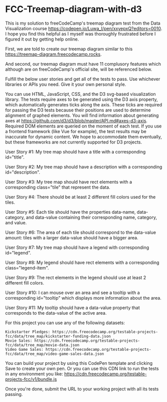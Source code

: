 # FCC-Treemap-diagram-with-d3
 This is my solution to freeCodeCamp's treemap diagram test from the Data Visualization course https://codepen.io/Luwa_I/pen/xxyepxQ?editors=0010. I hope you find this helpful as I myself was thoroughly frustrated before I figured it out by getting help online.
 
 First, we are told to create our treemap diagram similar to this https://treemap-diagram.freecodecamp.rocks.
 
 And second, our treemap diagram must have 11 complusory features which although are on freeCodeCamp's official site, will be referenced below.

Fulfill the below user stories and get all of the tests to pass. Use whichever libraries or APIs you need. Give it your own personal style.

You can use HTML, JavaScript, CSS, and the D3 svg-based visualization library. The tests require axes to be generated using the D3 axis property, which automatically generates ticks along the axis. These ticks are required for passing the D3 tests because their positions are used to determine alignment of graphed elements. You will find information about generating axes at https://github.com/d3/d3/blob/master/API.md#axes-d3-axis. Required DOM elements are queried on the moment of each test. If you use a frontend framework (like Vue for example), the test results may be inaccurate for dynamic content. We hope to accommodate them eventually, but these frameworks are not currently supported for D3 projects.

User Story #1: My tree map should have a title with a corresponding id="title".

User Story #2: My tree map should have a description with a corresponding id="description".

User Story #3: My tree map should have rect elements with a corresponding class="tile" that represent the data.

User Story #4: There should be at least 2 different fill colors used for the tiles.

User Story #5: Each tile should have the properties data-name, data-category, and data-value containing their corresponding name, category, and value.

User Story #6: The area of each tile should correspond to the data-value amount: tiles with a larger data-value should have a bigger area.

User Story #7: My tree map should have a legend with corresponding id="legend".

User Story #8: My legend should have rect elements with a corresponding class="legend-item".

User Story #9: The rect elements in the legend should use at least 2 different fill colors.

User Story #10: I can mouse over an area and see a tooltip with a corresponding id="tooltip" which displays more information about the area.

User Story #11: My tooltip should have a data-value property that corresponds to the data-value of the active area.

For this project you can use any of the following datasets:

    Kickstarter Pledges: https://cdn.freecodecamp.org/testable-projects-fcc/data/tree_map/kickstarter-funding-data.json
    Movie Sales: https://cdn.freecodecamp.org/testable-projects-fcc/data/tree_map/movie-data.json
    Video Game Sales: https://cdn.freecodecamp.org/testable-projects-fcc/data/tree_map/video-game-sales-data.json

You can build your project by using this CodePen template and clicking Save to create your own pen. Or you can use this CDN link to run the tests in any environment you like: https://cdn.freecodecamp.org/testable-projects-fcc/v1/bundle.js

Once you're done, submit the URL to your working project with all its tests passing.
